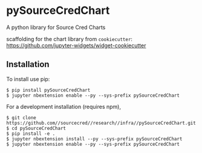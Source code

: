pySourceCredChart
===============================

A python library for Source Cred Charts

scaffolding for the chart library from `cookiecutter`: https://github.com/jupyter-widgets/widget-cookiecutter

Installation
------------

To install use pip:

    $ pip install pySourceCredChart
    $ jupyter nbextension enable --py --sys-prefix pySourceCredChart


For a development installation (requires npm),

    $ git clone https://github.com//sourcecred//research//infra//pySourceCredChart.git
    $ cd pySourceCredChart
    $ pip install -e .
    $ jupyter nbextension install --py --sys-prefix pySourceCredChart
    $ jupyter nbextension enable --py --sys-prefix pySourceCredChart

